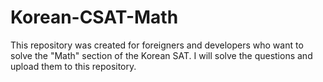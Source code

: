 # Korean-CSAT-Math
This repository was created for foreigners and developers who want to solve the "Math" section of the Korean SAT. I will solve the questions and upload them to this repository.
